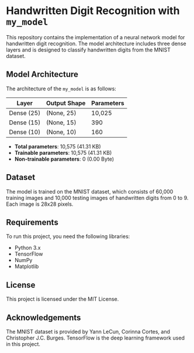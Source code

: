 # Handwritten Digit Recognition with `my_model`

This repository contains the implementation of a neural network model for handwritten digit recognition. The model architecture includes three dense layers and is designed to classify handwritten digits from the MNIST dataset.

## Model Architecture

The architecture of the `my_model` is as follows:

| Layer       | Output Shape | Parameters |
|-------------|--------------|------------|
| Dense (25)  | (None, 25)   | 10,025     |
| Dense (15)  | (None, 15)   | 390        |
| Dense (10)  | (None, 10)   | 160        |

- **Total parameters**: 10,575 (41.31 KB)
- **Trainable parameters**: 10,575 (41.31 KB)
- **Non-trainable parameters**: 0 (0.00 Byte)

## Dataset

The model is trained on the MNIST dataset, which consists of 60,000 training images and 10,000 testing images of handwritten digits from 0 to 9. Each image is 28x28 pixels.

## Requirements

To run this project, you need the following libraries:

- Python 3.x
- TensorFlow
- NumPy
- Matplotlib

## License

This project is licensed under the MIT License.

## Acknowledgements

The MNIST dataset is provided by Yann LeCun, Corinna Cortes, and Christopher J.C. Burges. TensorFlow is the deep learning framework used in this project.
